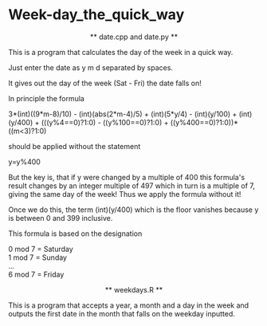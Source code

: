 # Week-day_the_quick_way

<center>** date.cpp and date.py **</center>

This is a program that calculates the day of the week in a quick way.

Just enter the date as y m d separated by spaces.

It gives out the day of the week (Sat - Fri) the date falls on!

In principle the formula

3\*(int)((9\*m-8)/10) - (int)(abs(2\*m-4)/5) + (int)(5\*y/4) - (int)(y/100) + (int)(y/400) + (((y%4==0)?1:0) - ((y%100==0)?1:0) + ((y%400==0)?1:0))\*((m\<3)?1:0)

should be applied without the statement

y=y%400

But the key is, that if y were changed by a multiple of 400 this formula's result changes by an integer multiple of 497 which in turn is a multiple of 7, giving the same day of the week! Thus we apply the formula without it!

Once we do this, the term (int)(y/400) which is the floor vanishes because y is between 0 and 399 inclusive.

This formula is based on the designation

0 mod 7 = Saturday<br>
1 mod 7 = Sunday<br>
...<br>
6 mod 7 = Friday

<center>** weekdays.R **</center>

This is a program that accepts a year, a month and a day in the week and outputs the first date in the month that falls on the weekday inputted.
